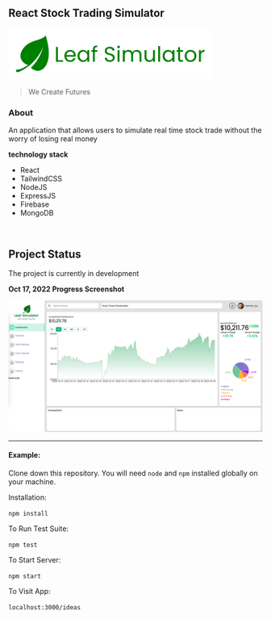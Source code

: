 ## React Stock Trading Simulator 

![Logo](/src/assets/images/horizonal_logo.png)

> We Create Futures


### About 

An application that allows users to simulate real time stock trade without the worry of losing real money

**technology stack**

- React 
- TailwindCSS 
- NodeJS 
- ExpressJS 
- Firebase 
- MongoDB 

<br>

## Project Status 

The project is currently in development 

**Oct 17, 2022 Progress Screenshot** 

![Progress](/src/assets/oct%2018.png)

--- 

#### Example:  

Clone down this repository. You will need `node` and `npm` installed globally on your machine.  

Installation:

`npm install`  

To Run Test Suite:  

`npm test`  

To Start Server:

`npm start`  

To Visit App:

`localhost:3000/ideas`  